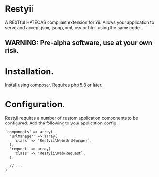 # Restyii

A RESTful HATEOAS compliant extension for Yii. Allows your application to serve and accept json, jsonp, xml, csv or html using the same code.


## WARNING: Pre-alpha software, use at your own risk.

# Installation.

Install using composer. Requires php 5.3 or later.

# Configuration.

Restyii requires a number of custom application components to be configured. Add the following to your application config:

    'components' => array(
      'urlManager' => array(
        'class' => 'Restyii\Web\UrlManager`,
      ),
      'request' => array(
        'class' => 'Restyii\Web\Request`,
      ),

      // ...
    )
